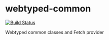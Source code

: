# webtyped-common

[![Build Status](https://dev.azure.com/guimabdo/WebTyped/_apis/build/status/guimabdo.webtyped-common?branchName=master)](https://dev.azure.com/guimabdo/WebTyped/_build/latest?definitionId=3&branchName=master)

Webtyped common classes and Fetch provider

